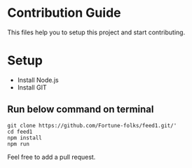 # Contribution Guide

This files help you to setup this project and start contributing.

# Setup

-   Install Node.js
-   Install GIT

## Run below command on terminal

```
git clone https://github.com/Fortune-folks/feed1.git/'
cd feed1
npm install
npm run
```

Feel free to add a pull request.
